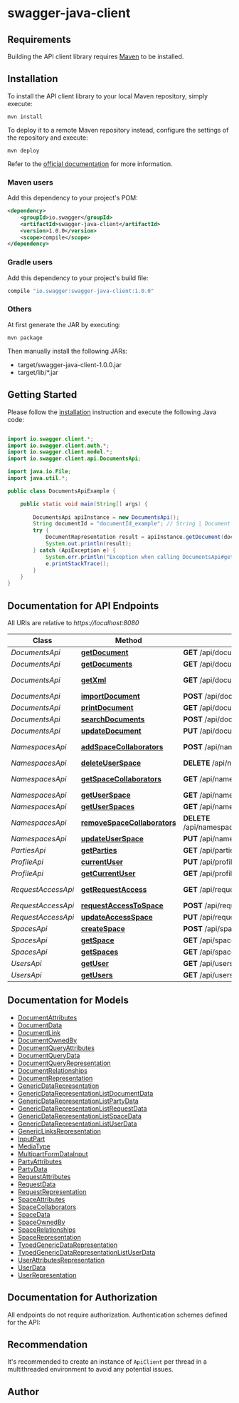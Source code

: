 # swagger-java-client

## Requirements

Building the API client library requires [Maven](https://maven.apache.org/) to be installed.

## Installation

To install the API client library to your local Maven repository, simply execute:

```shell
mvn install
```

To deploy it to a remote Maven repository instead, configure the settings of the repository and execute:

```shell
mvn deploy
```

Refer to the [official documentation](https://maven.apache.org/plugins/maven-deploy-plugin/usage.html) for more information.

### Maven users

Add this dependency to your project's POM:

```xml
<dependency>
    <groupId>io.swagger</groupId>
    <artifactId>swagger-java-client</artifactId>
    <version>1.0.0</version>
    <scope>compile</scope>
</dependency>
```

### Gradle users

Add this dependency to your project's build file:

```groovy
compile "io.swagger:swagger-java-client:1.0.0"
```

### Others

At first generate the JAR by executing:

    mvn package

Then manually install the following JARs:

* target/swagger-java-client-1.0.0.jar
* target/lib/*.jar

## Getting Started

Please follow the [installation](#installation) instruction and execute the following Java code:

```java

import io.swagger.client.*;
import io.swagger.client.auth.*;
import io.swagger.client.model.*;
import io.swagger.client.api.DocumentsApi;

import java.io.File;
import java.util.*;

public class DocumentsApiExample {

    public static void main(String[] args) {
        
        DocumentsApi apiInstance = new DocumentsApi();
        String documentId = "documentId_example"; // String | Document Id
        try {
            DocumentRepresentation result = apiInstance.getDocument(documentId);
            System.out.println(result);
        } catch (ApiException e) {
            System.err.println("Exception when calling DocumentsApi#getDocument");
            e.printStackTrace();
        }
    }
}

```

## Documentation for API Endpoints

All URIs are relative to *https://localhost:8080*

Class | Method | HTTP request | Description
------------ | ------------- | ------------- | -------------
*DocumentsApi* | [**getDocument**](docs/DocumentsApi.md#getDocument) | **GET** /api/documents/{documentId} | Get Document
*DocumentsApi* | [**getDocuments**](docs/DocumentsApi.md#getDocuments) | **GET** /api/documents | Get Documents
*DocumentsApi* | [**getXml**](docs/DocumentsApi.md#getXml) | **GET** /api/documents/{documentId}/download | Download Document
*DocumentsApi* | [**importDocument**](docs/DocumentsApi.md#importDocument) | **POST** /api/documents | Import Document
*DocumentsApi* | [**printDocument**](docs/DocumentsApi.md#printDocument) | **GET** /api/documents/{documentId}/print | Print Document
*DocumentsApi* | [**searchDocuments**](docs/DocumentsApi.md#searchDocuments) | **POST** /api/documents/search | Search Document
*DocumentsApi* | [**updateDocument**](docs/DocumentsApi.md#updateDocument) | **PUT** /api/documents/{documentId} | Update Document
*NamespacesApi* | [**addSpaceCollaborators**](docs/NamespacesApi.md#addSpaceCollaborators) | **POST** /api/namespaces/{spaceId}/collaborators | Add Space SpaceCollaborators
*NamespacesApi* | [**deleteUserSpace**](docs/NamespacesApi.md#deleteUserSpace) | **DELETE** /api/namespaces/{spaceId} | Delete space
*NamespacesApi* | [**getSpaceCollaborators**](docs/NamespacesApi.md#getSpaceCollaborators) | **GET** /api/namespaces/{spaceId}/collaborators | Get Space SpaceCollaborators
*NamespacesApi* | [**getUserSpace**](docs/NamespacesApi.md#getUserSpace) | **GET** /api/namespaces/{spaceId} | Get Space
*NamespacesApi* | [**getUserSpaces**](docs/NamespacesApi.md#getUserSpaces) | **GET** /api/namespaces | Get Spaces of user
*NamespacesApi* | [**removeSpaceCollaborators**](docs/NamespacesApi.md#removeSpaceCollaborators) | **DELETE** /api/namespaces/{spaceId}/collaborators/{userId} | Remove Space SpaceCollaborators
*NamespacesApi* | [**updateUserSpace**](docs/NamespacesApi.md#updateUserSpace) | **PUT** /api/namespaces/{spaceId} | Update space
*PartiesApi* | [**getParties**](docs/PartiesApi.md#getParties) | **GET** /api/parties | Get parties
*ProfileApi* | [**currentUser**](docs/ProfileApi.md#currentUser) | **PUT** /api/profile | Update User Profile
*ProfileApi* | [**getCurrentUser**](docs/ProfileApi.md#getCurrentUser) | **GET** /api/profile | Return User Profile
*RequestAccessApi* | [**getRequestAccess**](docs/RequestAccessApi.md#getRequestAccess) | **GET** /api/request-access | Get Request accesses
*RequestAccessApi* | [**requestAccessToSpace**](docs/RequestAccessApi.md#requestAccessToSpace) | **POST** /api/request-access | Request access
*RequestAccessApi* | [**updateAccessSpace**](docs/RequestAccessApi.md#updateAccessSpace) | **PUT** /api/request-access/{requestId} | Update request
*SpacesApi* | [**createSpace**](docs/SpacesApi.md#createSpace) | **POST** /api/spaces | Create Space
*SpacesApi* | [**getSpace**](docs/SpacesApi.md#getSpace) | **GET** /api/spaces/{spaceId} | Get Space
*SpacesApi* | [**getSpaces**](docs/SpacesApi.md#getSpaces) | **GET** /api/spaces | Get Spaces
*UsersApi* | [**getUser**](docs/UsersApi.md#getUser) | **GET** /api/users/{userId} | Get User
*UsersApi* | [**getUsers**](docs/UsersApi.md#getUsers) | **GET** /api/users | Get Users


## Documentation for Models

 - [DocumentAttributes](docs/DocumentAttributes.md)
 - [DocumentData](docs/DocumentData.md)
 - [DocumentLink](docs/DocumentLink.md)
 - [DocumentOwnedBy](docs/DocumentOwnedBy.md)
 - [DocumentQueryAttributes](docs/DocumentQueryAttributes.md)
 - [DocumentQueryData](docs/DocumentQueryData.md)
 - [DocumentQueryRepresentation](docs/DocumentQueryRepresentation.md)
 - [DocumentRelationships](docs/DocumentRelationships.md)
 - [DocumentRepresentation](docs/DocumentRepresentation.md)
 - [GenericDataRepresentation](docs/GenericDataRepresentation.md)
 - [GenericDataRepresentationListDocumentData](docs/GenericDataRepresentationListDocumentData.md)
 - [GenericDataRepresentationListPartyData](docs/GenericDataRepresentationListPartyData.md)
 - [GenericDataRepresentationListRequestData](docs/GenericDataRepresentationListRequestData.md)
 - [GenericDataRepresentationListSpaceData](docs/GenericDataRepresentationListSpaceData.md)
 - [GenericDataRepresentationListUserData](docs/GenericDataRepresentationListUserData.md)
 - [GenericLinksRepresentation](docs/GenericLinksRepresentation.md)
 - [InputPart](docs/InputPart.md)
 - [MediaType](docs/MediaType.md)
 - [MultipartFormDataInput](docs/MultipartFormDataInput.md)
 - [PartyAttributes](docs/PartyAttributes.md)
 - [PartyData](docs/PartyData.md)
 - [RequestAttributes](docs/RequestAttributes.md)
 - [RequestData](docs/RequestData.md)
 - [RequestRepresentation](docs/RequestRepresentation.md)
 - [SpaceAttributes](docs/SpaceAttributes.md)
 - [SpaceCollaborators](docs/SpaceCollaborators.md)
 - [SpaceData](docs/SpaceData.md)
 - [SpaceOwnedBy](docs/SpaceOwnedBy.md)
 - [SpaceRelationships](docs/SpaceRelationships.md)
 - [SpaceRepresentation](docs/SpaceRepresentation.md)
 - [TypedGenericDataRepresentation](docs/TypedGenericDataRepresentation.md)
 - [TypedGenericDataRepresentationListUserData](docs/TypedGenericDataRepresentationListUserData.md)
 - [UserAttributesRepresentation](docs/UserAttributesRepresentation.md)
 - [UserData](docs/UserData.md)
 - [UserRepresentation](docs/UserRepresentation.md)


## Documentation for Authorization

All endpoints do not require authorization.
Authentication schemes defined for the API:

## Recommendation

It's recommended to create an instance of `ApiClient` per thread in a multithreaded environment to avoid any potential issues.

## Author



